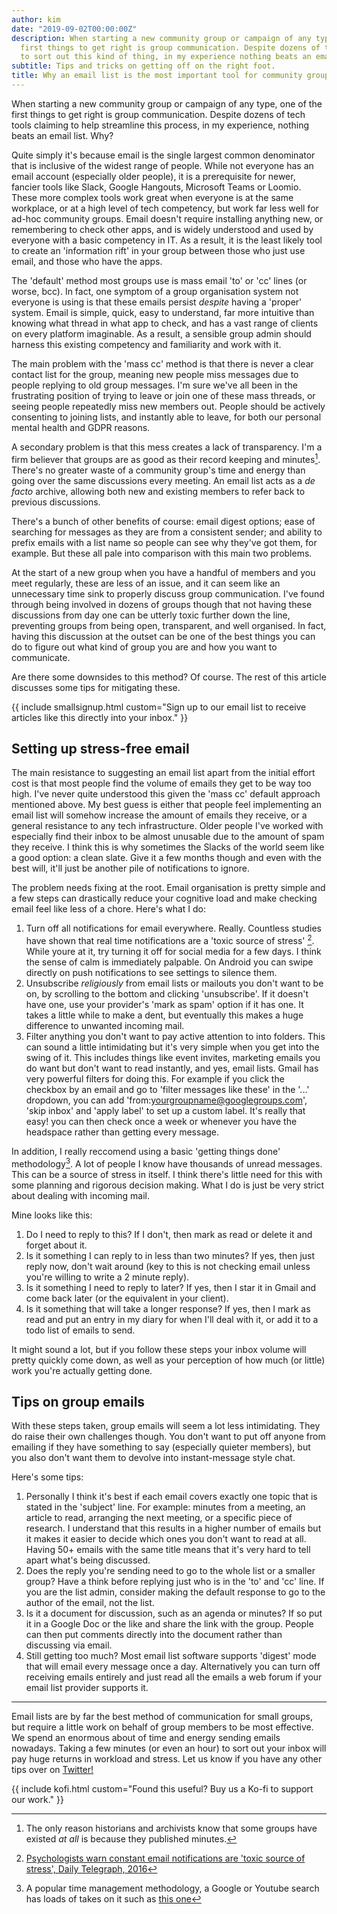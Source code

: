 ```yaml
---
author: kim
date: "2019-09-02T00:00:00Z"
description: When starting a new community group or campaign of any type, one of the
  first things to get right is group communication. Despite dozens of tools claiming
  to sort out this kind of thing, in my experience nothing beats an email list. Why?
subtitle: Tips and tricks on getting off on the right foot.
title: Why an email list is the most important tool for community groups
---
```


When starting a new community group or campaign of any type, one of the first things to get right is group communication. Despite dozens of tech tools claiming to help streamline this process, in my experience, nothing beats an email list. Why?

Quite simply it's because email is the single largest common denominator that is inclusive of the widest range of people. While not everyone has an email account (especially older people), it is a prerequisite for newer, fancier tools like Slack, Google Hangouts, Microsoft Teams or Loomio. These more complex tools work great when everyone is at the same workplace, or at a high level of tech competency, but work far less well for ad-hoc community groups. Email doesn't require installing anything new, or remembering to check other apps, and is widely understood and used by everyone with a basic competency in IT. As a result, it is the least likely tool to create an 'information rift' in your group between those who just use email, and those who have the apps.

The 'default' method most groups use is mass email 'to' or 'cc' lines (or worse, bcc). In fact, one symptom of a group organisation system not everyone is using is that these emails persist _despite_ having a 'proper' system. Email is simple, quick, easy to understand, far more intuitive than knowing what thread in what app to check, and has a vast range of clients on every platform imaginable. As a result, a sensible group admin should harness this existing competency and familiarity and work with it.

The main problem with the 'mass cc' method is that there is never a clear contact list for the group, meaning new people miss messages due to people replying to old group messages. I'm sure we've all been in the frustrating position of trying to leave or join one of these mass threads, or seeing people repeatedly miss new members out. People should be actively consenting to joining lists, and instantly able to leave, for both our personal mental health and GDPR reasons.

A secondary problem is that this mess creates a lack of transparency. I'm a firm believer that groups are as good as their record keeping and minutes[^3]. There's no greater waste of a community group's time and energy than going over the same discussions every meeting. An email list acts as a _de facto_ archive, allowing both new and existing members to refer back to previous discussions.

[^3]: The only reason historians and archivists know that some groups have existed _at all_ is because they published minutes.

There's a bunch of other benefits of course: email digest options; ease of searching for messages as they are from a consistent sender; and ability to prefix emails with a list name so people can see why they've got them, for example. But these all pale into comparison with this main two problems.

At the start of a new group when you have a handful of members and you meet regularly, these are less of an issue, and it can seem like an unnecessary time sink to properly discuss group communication. I've found through being involved in dozens of groups though that not having these discussions from day one can be utterly toxic further down the line, preventing groups from being open, transparent, and well organised. In fact, having this discussion at the outset can be one of the best things you can do to figure out what kind of group you are and how you want to communicate.

Are there some downsides to this method? Of course. The rest of this article discusses some tips for mitigating these.

{{ include smallsignup.html custom="Sign up to our email list to receive articles like this directly into your inbox." }}

## Setting up stress-free email

The main resistance to suggesting an email list apart from the initial effort cost is that most people find the volume of emails they get to be way too high. I've never quite understood this given the 'mass cc' default approach mentioned above. My best guess is either that people feel implementing an email list will somehow increase the amount of emails they receive, or a general resistance to any tech infrastructure. Older people I've worked with especially find their inbox to be almost unusable due to the amount of spam they receive. I think this is why sometimes the Slacks of the world seem like a good option: a clean slate. Give it a few months though and even with the best will, it'll just be another pile of notifications to ignore.

The problem needs fixing at the root. Email organisation is pretty simple and a few steps can drastically reduce your cognitive load and make checking email feel like less of a chore. Here's what I do:

1. Turn off all notifications for email everywhere. Really. Countless studies have shown that real time notifications are a 'toxic source of stress' [^1]. While youre at it, try turning it off for social media for a few days. I think the sense of calm is immediately palpable. On Android you can swipe directly on push notifications to see settings to silence them.
1. Unsubscribe _religiously_ from email lists or mailouts you don't want to be on, by scrolling to the bottom and clicking 'unsubscribe'. If it doesn't have one, use your provider's 'mark as spam' option if it has one. It takes a little while to make a dent, but eventually this makes a huge difference to unwanted incoming mail.
1. Filter anything you don't want to pay active attention to into folders. This can sound a little intimidating but it's very simple when you get into the swing of it. This includes things like event invites, marketing emails you do want but don't want to read instantly, and yes, email lists. Gmail has very powerful filters for doing this. For example if you click the checkbox by an email and go to 'filter messages like these' in the '...' dropdown, you can add 'from:yourgroupname@googlegroups.com', 'skip inbox' and 'apply label' to set up a custom label. It's really that easy! you can then check once a week or whenever you have the headspace rather than getting every message.

[^1]: [Psychologists warn constant email notifications are 'toxic source of stress', Daily Telegraph, 2016](https://www.telegraph.co.uk/news/2016/03/22/psychologists-warn-constant-email-notifications-are-toxic-source/)

In addition, I really reccomend using a basic 'getting things done' methodology[^2]. A lot of people I know have thousands of unread messages. This can be a source of stress in itself. I think there's little need for this with some planning and rigorous decision making. What I do is just be very strict about dealing with incoming mail.

[^2]: A popular time management methodology, a Google or Youtube search has loads of takes on it such as [this one](https://hamberg.no/gtd/)

Mine looks like this:

1. Do I need to reply to this? If I don't, then mark as read or delete it and forget about it.
1. Is it something I can reply to in less than two minutes? If yes, then just reply now, don't wait around (key to this is not checking email unless you're willing to write a 2 minute reply).
1. Is it something I need to reply to later? If yes, then I star it in Gmail and come back later (or the equivalent in your client).
1. Is it something that will take a longer response? If yes, then I mark as read and put an entry in my diary for when I'll deal with it, or add it to a todo list of emails to send.

It might sound a lot, but if you follow these steps your inbox volume will pretty quickly come down, as well as your perception of how much (or little) work you're actually getting done.

## Tips on group emails

With these steps taken, group emails will seem a lot less intimidating. They do raise their own challenges though. You don't want to put off anyone from emailing if they have something to say (especially quieter members), but you also don't want them to devolve into instant-message style chat.

Here's some tips:

1. Personally I think it's best if each email covers exactly one topic that is stated in the 'subject' line. For example: minutes from a meeting, an article to read, arranging the next meeting, or a specific piece of research. I understand that this results in a higher number of emails but it makes it easier to decide which ones you don't want to read at all. Having 50+ emails with the same title means that it's very hard to tell apart what's being discussed.
2. Does the reply you're sending need to go to the whole list or a smaller group? Have a think before replying just who is in the 'to' and 'cc' line. If you are the list admin, consider making the default response to go to the author of the email, not the list.
3. Is it a document for discussion, such as an agenda or minutes? If so put it in a Google Doc or the like and share the link with the group. People can then put comments directly into the document rather than discussing via email.
4. Still getting too much? Most email list software supports 'digest' mode that will email every message once a day. Alternatively you can turn off receiving emails entirely and just read all the emails a web forum if your email list provider supports it.

---

Email lists are by far the best method of communication for small groups, but require a little work on behalf of group members to be most effective. We spend an enormous about of time and energy sending emails nowadays. Taking a few minutes (or even an hour) to sort out your inbox will pay huge returns in workload and stress. Let us know if you have any other tips over on [Twitter!](https://twitter.com/gfscstudio)

{{ include kofi.html custom="Found this useful? Buy us a Ko-fi to support our work." }}
